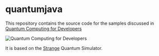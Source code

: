 # quantumjava

This repository contains the source code for the samples discussed in
<a href="https://www.manning.com/books/quantum-computing-for-java-developers?a_aid=quantu
mjava&a_bid=e5166ab9">Quantum Computing for Developers</a>

![Quantum Computing for Developers](https://github.com/johanvos/quantumjava/blob/master/qc.png)

It is based on the <a href="https://github.com/redfx-quantum/strange">Strange</a> Quantum Simulator.
